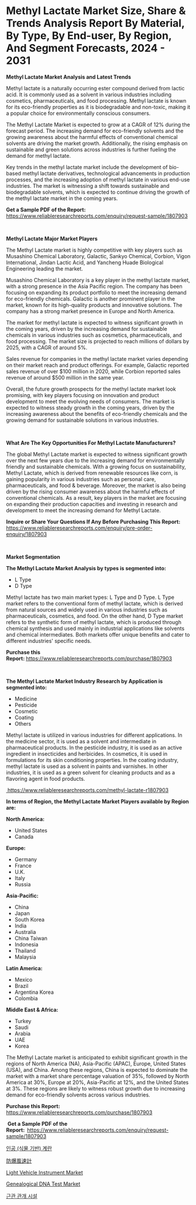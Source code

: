 <p><h1>Methyl Lactate Market Size, Share & Trends Analysis Report By Material, By Type, By End-user, By Region, And Segment Forecasts, 2024 - 2031</h1></p><p><strong>Methyl Lactate Market Analysis and Latest Trends</strong></p>
<p><p>Methyl lactate is a naturally occurring ester compound derived from lactic acid. It is commonly used as a solvent in various industries including cosmetics, pharmaceuticals, and food processing. Methyl lactate is known for its eco-friendly properties as it is biodegradable and non-toxic, making it a popular choice for environmentally conscious consumers.</p><p>The Methyl Lactate Market is expected to grow at a CAGR of 12% during the forecast period. The increasing demand for eco-friendly solvents and the growing awareness about the harmful effects of conventional chemical solvents are driving the market growth. Additionally, the rising emphasis on sustainable and green solutions across industries is further fueling the demand for methyl lactate.</p><p>Key trends in the methyl lactate market include the development of bio-based methyl lactate derivatives, technological advancements in production processes, and the increasing adoption of methyl lactate in various end-use industries. The market is witnessing a shift towards sustainable and biodegradable solvents, which is expected to continue driving the growth of the methyl lactate market in the coming years.</p></p>
<p><strong>Get a Sample PDF of the Report:&nbsp;</strong> <a href="https://www.reliableresearchreports.com/enquiry/request-sample/1807903">https://www.reliableresearchreports.com/enquiry/request-sample/1807903</a></p>
<p>&nbsp;</p>
<p><strong>Methyl Lactate Major Market Players</strong></p>
<p><p>The Methyl Lactate market is highly competitive with key players such as Musashino Chemical Laboratory, Galactic, Sankyo Chemical, Corbion, Vigon International, Jindan Lactic Acid, and Yancheng Huade Biological Engineering leading the market. </p><p>Musashino Chemical Laboratory is a key player in the methyl lactate market, with a strong presence in the Asia Pacific region. The company has been focusing on expanding its product portfolio to meet the increasing demand for eco-friendly chemicals. Galactic is another prominent player in the market, known for its high-quality products and innovative solutions. The company has a strong market presence in Europe and North America.</p><p>The market for methyl lactate is expected to witness significant growth in the coming years, driven by the increasing demand for sustainable chemicals in various industries such as cosmetics, pharmaceuticals, and food processing. The market size is projected to reach millions of dollars by 2025, with a CAGR of around 5%.</p><p>Sales revenue for companies in the methyl lactate market varies depending on their market reach and product offerings. For example, Galactic reported sales revenue of over $100 million in 2020, while Corbion reported sales revenue of around $500 million in the same year. </p><p>Overall, the future growth prospects for the methyl lactate market look promising, with key players focusing on innovation and product development to meet the evolving needs of consumers. The market is expected to witness steady growth in the coming years, driven by the increasing awareness about the benefits of eco-friendly chemicals and the growing demand for sustainable solutions in various industries.</p></p>
<p>&nbsp;</p>
<p><strong>What Are The Key Opportunities For Methyl Lactate Manufacturers?</strong></p>
<p><p>The global Methyl Lactate market is expected to witness significant growth over the next few years due to the increasing demand for environmentally friendly and sustainable chemicals. With a growing focus on sustainability, Methyl Lactate, which is derived from renewable resources like corn, is gaining popularity in various industries such as personal care, pharmaceuticals, and food & beverage. Moreover, the market is also being driven by the rising consumer awareness about the harmful effects of conventional chemicals. As a result, key players in the market are focusing on expanding their production capacities and investing in research and development to meet the increasing demand for Methyl Lactate.</p></p>
<p><strong>Inquire or Share Your Questions If Any Before Purchasing This Report:</strong> <a href="https://www.reliableresearchreports.com/enquiry/pre-order-enquiry/1807903">https://www.reliableresearchreports.com/enquiry/pre-order-enquiry/1807903</a></p>
<p>&nbsp;</p>
<p><strong>Market Segmentation</strong></p>
<p><strong>The Methyl Lactate Market Analysis by types is segmented into:</strong></p>
<p><ul><li>L Type</li><li>D Type</li></ul></p>
<p><p>Methyl lactate has two main market types: L Type and D Type. L Type market refers to the conventional form of methyl lactate, which is derived from natural sources and widely used in various industries such as pharmaceuticals, cosmetics, and food. On the other hand, D Type market refers to the synthetic form of methyl lactate, which is produced through chemical synthesis and used mainly in industrial applications like solvents and chemical intermediates. Both markets offer unique benefits and cater to different industries' specific needs.</p></p>
<p><strong>Purchase this Report:&nbsp;</strong><a href="https://www.reliableresearchreports.com/purchase/1807903">https://www.reliableresearchreports.com/purchase/1807903</a></p>
<p>&nbsp;</p>
<p><strong>The Methyl Lactate Market Industry Research by Application is segmented into:</strong></p>
<p><ul><li>Medicine</li><li>Pesticide</li><li>Cosmetic</li><li>Coating</li><li>Others</li></ul></p>
<p><p>Methyl lactate is utilized in various industries for different applications. In the medicine sector, it is used as a solvent and intermediate in pharmaceutical products. In the pesticide industry, it is used as an active ingredient in insecticides and herbicides. In cosmetics, it is used in formulations for its skin conditioning properties. In the coating industry, methyl lactate is used as a solvent in paints and varnishes. In other industries, it is used as a green solvent for cleaning products and as a flavoring agent in food products.</p></p>
<p><a href="https://www.reliableresearchreports.com/methyl-lactate-r1807903">&nbsp;https://www.reliableresearchreports.com/methyl-lactate-r1807903</a></p>
<p><strong>In terms of Region, the Methyl Lactate Market Players available by Region are:</strong></p>
<p>
    <p> <strong> North America: </strong>
        <ul>
            <li>United States</li>
            <li>Canada</li>
        </ul>
        </p> 
    <p> <strong> Europe: </strong>
        <ul>
            <li>Germany</li>
            <li>France</li>
            <li>U.K.</li>
            <li>Italy</li>
            <li>Russia</li>
        </ul>
        </p> 
    <p> <strong> Asia-Pacific: </strong>
        <ul>
            <li>China</li>
            <li>Japan</li>
            <li>South Korea</li>
            <li>India</li>
            <li>Australia</li>
            <li>China Taiwan</li>
            <li>Indonesia</li>
            <li>Thailand</li>
            <li>Malaysia</li>
        </ul>
        </p> 
    <p> <strong> Latin America: </strong>
        <ul>
            <li>Mexico</li>
            <li>Brazil</li>
            <li>Argentina Korea</li>
            <li>Colombia</li>
        </ul>
        </p> 
    <p> <strong> Middle East & Africa: </strong>
        <ul>
            <li>Turkey</li>
            <li>Saudi</li>
            <li>Arabia</li>
            <li>UAE</li>
            <li>Korea</li>
        </ul>
    </p>
    </p>
<p><p>The Methyl Lactate market is anticipated to exhibit significant growth in the regions of North America (NA), Asia-Pacific (APAC), Europe, United States (USA), and China. Among these regions, China is expected to dominate the market with a market share percentage valuation of 35%, followed by North America at 30%, Europe at 20%, Asia-Pacific at 12%, and the United States at 3%. These regions are likely to witness robust growth due to increasing demand for eco-friendly solvents across various industries.</p></p>
<p><strong>Purchase this Report: </strong><a href="https://www.reliableresearchreports.com/purchase/1807903">https://www.reliableresearchreports.com/purchase/1807903</a></p>
<p>&nbsp;<strong>Get a Sample PDF of the Report:&nbsp;&nbsp;</strong><a href="https://www.reliableresearchreports.com/enquiry/request-sample/1807903">https://www.reliableresearchreports.com/enquiry/request-sample/1807903</a></p>
<p><strong></strong></p>
<p><p><a href="https://medium.com/@satrioshop28_42877/%EC%9D%B8%EA%B3%B5-%EC%8B%9D%EB%AC%BC%EC%84%B1-%EA%B3%84%EB%9E%80-%EC%8B%9C%EC%9E%A5-%EC%A0%90%EC%9C%A0%EC%9C%A8-%EB%B3%80%ED%99%94-%EB%B0%8F-%EC%8B%9C%EC%9E%A5-%EC%84%B1%EC%9E%A5-%EB%8F%99%ED%96%A5-2024-2031-0ebd0e257d88">인공 (식물 기반) 계란</a></p><p><a href="https://github.com/ihabdkwlxs948/Market-Research-Report-List-3/blob/main/8618356112054.md">防爆風速計</a></p><p><a href="https://www.linkedin.com/pulse/light-vehicle-instrument-market-global-regional-analysis-focus-j5o1c?trackingId=l48rrsossye%2Bpt2U2Os85Q%3D%3D">Light Vehicle Instrument Market</a></p><p><a href="https://github.com/jahid123ahm/Market-Research-Report-List-1/blob/main/genealogical-dna-test-market.md">Genealogical DNA Test Market</a></p><p><a href="https://medium.com/@leneciacharles182024/%EB%A3%A8%ED%8A%B8-%EC%B1%84%EB%84%90-%EA%B4%80%EA%B0%9C-%EC%8B%9C%EC%9E%A5%EC%9D%80-%EC%8B%9C%EC%9E%A5-%EC%A0%90%EC%9C%A0%EC%9C%A8-%EA%B7%9C%EB%AA%A8-%EB%B0%8F-2031%EB%85%84%EA%B9%8C%EC%A7%80%EC%9D%98-%EC%98%88%EC%B8%A1%EC%97%90-%EC%B4%88%EC%A0%90%EC%9D%84-%EB%A7%9E%EC%B6%A5%EB%8B%88%EB%8B%A4-6e2338964852">근관 관개 시설</a></p></p>